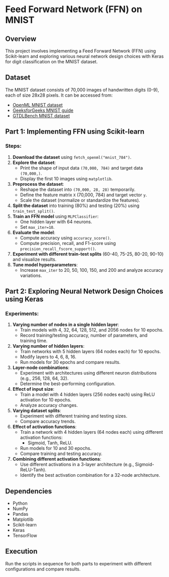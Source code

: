 # Feed Forward Network (FFN) on MNIST

## Overview
This project involves implementing a Feed Forward Network (FFN) using Scikit-learn and exploring various neural network design choices with Keras for digit classification on the MNIST dataset.

## Dataset
The MNIST dataset consists of 70,000 images of handwritten digits (0-9), each of size 28x28 pixels. It can be accessed from:
- [OpenML MNIST dataset](https://www.openml.org/d/554)
- [GeeksforGeeks MNIST guide](https://www.geeksforgeeks.org/mnist-dataset/)
- [GTDLBench MNIST dataset](https://git-disl.github.io/GTDLBench/datasets/mnist_datasets/)

## Part 1: Implementing FFN using Scikit-learn

### Steps:
1. **Download the dataset** using `fetch_openml("mnist_784")`.
2. **Explore the dataset**:
   - Print the shape of input data `(70,000, 784)` and target data `(70,000,)`.
   - Display the first 10 images using `matplotlib`.
3. **Preprocess the dataset**:
   - Reshape the dataset into `(70,000, 28, 28)` temporarily.
   - Define the feature matrix `X` (70,000, 784) and target vector `y`.
   - Scale the dataset (normalize or standardize the features).
4. **Split the dataset** into training (80%) and testing (20%) using `train_test_split()`.
5. **Train an FFN model** using `MLPClassifier`:
   - One hidden layer with 64 neurons.
   - Set `max_iter=10`.
6. **Evaluate the model**:
   - Compute accuracy using `accuracy_score()`.
   - Compute precision, recall, and F1-score using `precision_recall_fscore_support()`.
7. **Experiment with different train-test splits** (60-40, 75-25, 80-20, 90-10) and visualize results.
8. **Tune model hyperparameters**:
   - Increase `max_iter` to 20, 50, 100, 150, and 200 and analyze accuracy variations.

## Part 2: Exploring Neural Network Design Choices using Keras

### Experiments:
1. **Varying number of nodes in a single hidden layer**:
   - Train models with 4, 32, 64, 128, 512, and 2056 nodes for 10 epochs.
   - Record training/testing accuracy, number of parameters, and training time.
2. **Varying number of hidden layers**:
   - Train networks with 5 hidden layers (64 nodes each) for 10 epochs.
   - Modify layers to 4, 6, 8, 16.
   - Run models for 30 epochs and compare results.
3. **Layer-node combinations**:
   - Experiment with architectures using different neuron distributions (e.g., 256, 128, 64, 32).
   - Determine the best-performing configuration.
4. **Effect of input size**:
   - Train a model with 4 hidden layers (256 nodes each) using ReLU activation for 10 epochs.
   - Analyze accuracy changes.
5. **Varying dataset splits**:
   - Experiment with different training and testing sizes.
   - Compare accuracy trends.
6. **Effect of activation functions**:
   - Train a network with 4 hidden layers (64 nodes each) using different activation functions:
     - Sigmoid, Tanh, ReLU.
   - Run models for 10 and 30 epochs.
   - Compare training and testing accuracy.
7. **Combining different activation functions**:
   - Use different activations in a 3-layer architecture (e.g., Sigmoid-ReLU-Tanh).
   - Identify the best activation combination for a 32-node architecture.

## Dependencies
- Python
- NumPy
- Pandas
- Matplotlib
- Scikit-learn
- Keras
- TensorFlow

## Execution
Run the scripts in sequence for both parts to experiment with different configurations and compare results.

